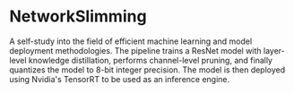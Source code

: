 # NetworkSlimming
A self-study into the field of efficient machine learning and model deployment methodologies. The pipeline trains a ResNet model with layer-level knowledge distillation, performs channel-level pruning, and finally quantizes the model to 8-bit integer precision. The model is then deployed using Nvidia's TensorRT to be used as an inference engine.
